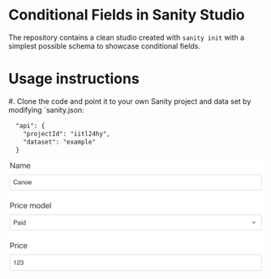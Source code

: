 # Conditional Fields in Sanity Studio

The repository contains a clean studio created with `sanity init` with a simplest possible schema to showcase conditional fields.

# Usage instructions

#. Clone the code and point it to your own Sanity project and data set by modifying `sanity.json:

```
  "api": {
    "projectId": "iitl24hy",
    "dataset": "example"
  }
```

![alt text](https://github.com/bjornwang/sanity-conditional-fields/blob/master/static/readme/first.png)
